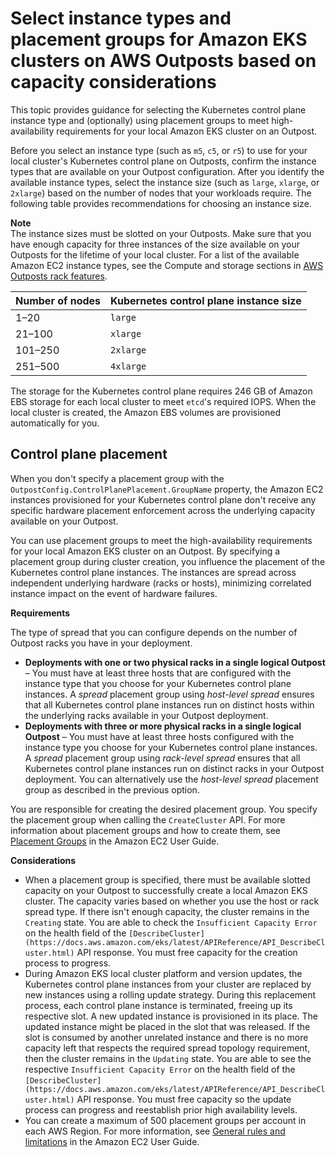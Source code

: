 # Select instance types and placement groups for Amazon EKS clusters on AWS Outposts based on capacity considerations<a name="eks-outposts-capacity-considerations"></a>

This topic provides guidance for selecting the Kubernetes control plane instance type and \(optionally\) using placement groups to meet high\-availability requirements for your local Amazon EKS cluster on an Outpost\.

Before you select an instance type \(such as `m5`, `c5`, or `r5`\) to use for your local cluster's Kubernetes control plane on Outposts, confirm the instance types that are available on your Outpost configuration\. After you identify the available instance types, select the instance size \(such as `large`, `xlarge`, or `2xlarge`\) based on the number of nodes that your workloads require\. The following table provides recommendations for choosing an instance size\.

**Note**  
The instance sizes must be slotted on your Outposts\. Make sure that you have enough capacity for three instances of the size available on your Outposts for the lifetime of your local cluster\. For a list of the available Amazon EC2 instance types, see the Compute and storage sections in [AWS Outposts rack features](https://aws.amazon.com/outposts/rack/features/)\.


| Number of nodes | Kubernetes control plane instance size | 
| --- | --- | 
| 1–20 | `large` | 
| 21–100 | `xlarge` | 
| 101–250 | `2xlarge` | 
| 251–500 | `4xlarge` | 

The storage for the Kubernetes control plane requires 246 GB of Amazon EBS storage for each local cluster to meet `etcd`'s required IOPS\. When the local cluster is created, the Amazon EBS volumes are provisioned automatically for you\.

## Control plane placement<a name="outpost-capacity-considerations-control-plane-placement"></a>

When you don't specify a placement group with the `OutpostConfig.ControlPlanePlacement.GroupName` property, the Amazon EC2 instances provisioned for your Kubernetes control plane don't receive any specific hardware placement enforcement across the underlying capacity available on your Outpost\.

You can use placement groups to meet the high\-availability requirements for your local Amazon EKS cluster on an Outpost\. By specifying a placement group during cluster creation, you influence the placement of the Kubernetes control plane instances\. The instances are spread across independent underlying hardware \(racks or hosts\), minimizing correlated instance impact on the event of hardware failures\.

**Requirements**

The type of spread that you can configure depends on the number of Outpost racks you have in your deployment\.
+ **Deployments with one or two physical racks in a single logical Outpost** – You must have at least three hosts that are configured with the instance type that you choose for your Kubernetes control plane instances\. A *spread* placement group using *host\-level spread* ensures that all Kubernetes control plane instances run on distinct hosts within the underlying racks available in your Outpost deployment\.
+ **Deployments with three or more physical racks in a single logical Outpost** – You must have at least three hosts configured with the instance type you choose for your Kubernetes control plane instances\. A *spread* placement group using *rack\-level spread* ensures that all Kubernetes control plane instances run on distinct racks in your Outpost deployment\. You can alternatively use the *host\-level spread* placement group as described in the previous option\.

You are responsible for creating the desired placement group\. You specify the placement group when calling the `CreateCluster` API\. For more information about placement groups and how to create them, see [Placement Groups](https://docs.aws.amazon.com/AWSEC2/latest/UserGuide/placement-groups.html) in the Amazon EC2 User Guide\.

**Considerations**
+ When a placement group is specified, there must be available slotted capacity on your Outpost to successfully create a local Amazon EKS cluster\. The capacity varies based on whether you use the host or rack spread type\. If there isn't enough capacity, the cluster remains in the `Creating` state\. You are able to check the `Insufficient Capacity Error` on the health field of the `[DescribeCluster](https://docs.aws.amazon.com/eks/latest/APIReference/API_DescribeCluster.html)` API response\. You must free capacity for the creation process to progress\.
+ During Amazon EKS local cluster platform and version updates, the Kubernetes control plane instances from your cluster are replaced by new instances using a rolling update strategy\. During this replacement process, each control plane instance is terminated, freeing up its respective slot\. A new updated instance is provisioned in its place\. The updated instance might be placed in the slot that was released\. If the slot is consumed by another unrelated instance and there is no more capacity left that respects the required spread topology requirement, then the cluster remains in the `Updating` state\. You are able to see the respective `Insufficient Capacity Error` on the health field of the `[DescribeCluster](https://docs.aws.amazon.com/eks/latest/APIReference/API_DescribeCluster.html)` API response\. You must free capacity so the update process can progress and reestablish prior high availability levels\.
+ You can create a maximum of 500 placement groups per account in each AWS Region\. For more information, see [General rules and limitations](https://docs.aws.amazon.com/AWSEC2/latest/UserGuide/placement-groups.html#placement-groups-limitations-general) in the Amazon EC2 User Guide\.
